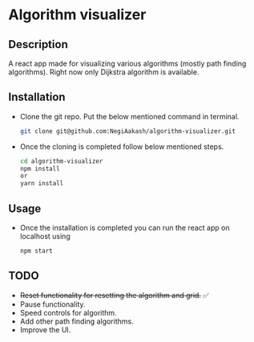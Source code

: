 # Algorithm visualizer

## Description

A react app made for visualizing various algorithms (mostly path finding algorithms). Right now only Dijkstra algorithm is available.

## Installation

- Clone the git repo. Put the below mentioned command in terminal.

  ```bash
  git clone git@github.com:NegiAakash/algorithm-visualizer.git
  ```

- Once the cloning is completed follow below mentioned steps.

  ```bash
  cd algorithm-visualizer
  npm install
  or
  yarn install
  ```

## Usage

- Once the installation is completed you can run the react app on localhost using

  ```bash
  npm start
  ```

## TODO

- ~~Reset functionality for resetting the algorithm and grid.~~ ✅
- Pause functionality.
- Speed controls for algorithm.
- Add other path finding algorithms.
- Improve the UI.
